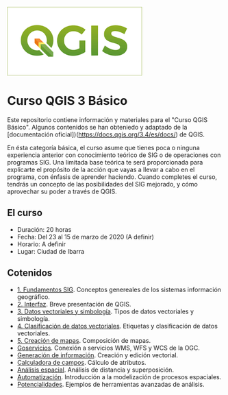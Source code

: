 ![Logo](/logo.png)

# Curso QGIS 3 Básico
Este repositorio contiene información y materiales para el "Curso QGIS Básico". Algunos contenidos se han obteniedo y adaptado de la [documentación oficial])(https://docs.qgis.org/3.4/es/docs/) de QGIS.

En ésta categoría básica, el curso asume que tienes poca o ninguna experiencia anterior con conocimiento teórico de SIG o de operaciones con programas SIG.
Una limitada base teórica te será proporcionada para explicarte el propósito de la acción que vayas a llevar a cabo en el programa, con énfasis de aprender haciendo.
Cuando completes el curso, tendrás un concepto de las posibilidades del SIG mejorado, y cómo aprovechar su poder a través de QGIS.

## El curso

- Duración: 20 horas
- Fecha: Del 23 al 15 de marzo de 2020 (A definir)
- Horario: A definir
- Lugar: Ciudad de Ibarra

## Cotenidos

* [1. Fundamentos SIG](fundamentos/fundamentos.md). Conceptos genereales de los sistemas información geográfico.
* [2. Interfaz](interfaz/interfaz.md). Breve presentación de QGIS.
* [3. Datos vectoriales y simbología](vectoriales/vectoriales.md). Tipos de datos vectoriales y simbología.
* [4. Clasificación de datos vectoriales](clasificacion/clasificacion.md). Etiquetas y clasificación de datos vectoriales.
* [5. Creación de mapas](composicion/composicion.md). Composición de mapas.
* [Goservicios](geoservicios/geoservicios.md). Conexión a servicios WMS, WFS y WCS de la OGC.
* [Generación de información](vectorizacion/vectorizacion.md). Creación y edición vectorial.
* [Calculadora de campos](calculadora/calculadora.md). Cálculo de atributos.
* [Análisis espacial](analisis/analisis.md). Análisis de distancia y superposición.
* [Automatización](automatizacion/automatizacion.md). Introducción a la modelización de procesos espaciales.
* [Potencialidades](potencialidades/potencialidades.md). Ejemplos de herramientas avanzadas de análisis.

